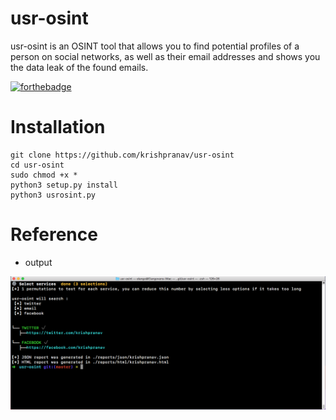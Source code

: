 # usr-osint
usr-osint is an OSINT tool that allows you to find potential profiles of a person on social networks, as well as their email addresses and shows you the data leak of the found emails.

[![forthebadge](https://forthebadge.com/images/badges/made-with-python.svg)](https://forthebadge.com)


# Installation
```
git clone https://github.com/krishpranav/usr-osint
cd usr-osint
sudo chmod +x *
python3 setup.py install
python3 usrosint.py
```

# Reference
- output
<img src="https://github.com/krishpranav/usr-osint/blob/master/images/ref.png">

